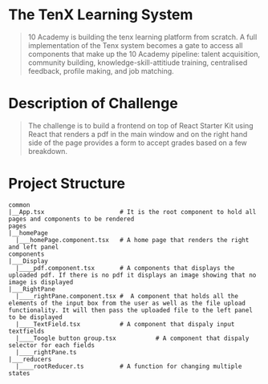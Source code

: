 # The TenX Learning System
> 10 Academy is building the tenx learning platform from scratch. A full implementation of the Tenx system becomes a gate to access all components that make up the 10 Academy pipeline: talent acquisition, community building, knowledge-skill-attitiude training, centralised feedback, profile making, and job matching.

# Description of Challenge
>The challenge is to build a frontend on top of React Starter Kit using React that renders a pdf in the main window and on the right hand side of the page provides a form to accept grades based on a few breakdown. 

# Project Structure

```
common
|__App.tsx                     # It is the root component to hold all pages and components to be rendered
pages
|__homePage
  |___homePage.component.tsx   # A home page that renders the right and left panel
components
|___Display
  |____pdf.component.tsx       # A components that displays the uploaded pdf. If there is no pdf it displays an image showing that no image is displayed 
|___RightPane
  |____rightPane.component.tsx #  A component that holds all the elements of the input box from the user as well as the file upload functionality. It will then pass the uploaded file to the left panel to be displayed
  |____TextField.tsx           # A component that dispaly input textfields
  |____Toogle button group.tsx           # A component that dispaly selector for each fields
  |____rightPane.ts
|___reducers
  |____rootReducer.ts          # A function for changing multiple states
```
